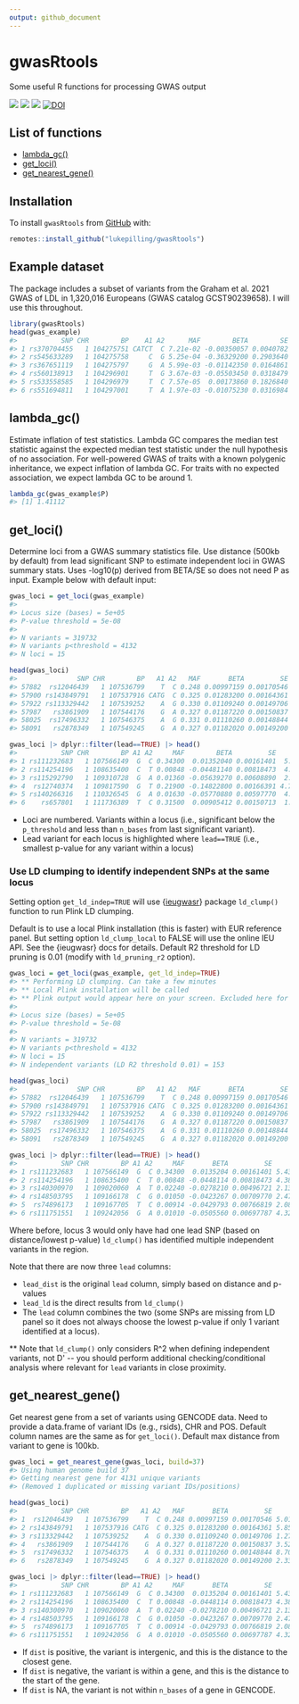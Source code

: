 ```yaml
---
output: github_document
---
```


<!-- README.md is generated from README.Rmd. Please edit that file -->



# gwasRtools
Some useful R functions for processing GWAS output

<!-- badges: start -->
[![](https://img.shields.io/badge/version-0.1.2-informational.svg)](https://github.com/lukepilling/gwasRtools)
[![](https://img.shields.io/github/last-commit/lukepilling/gwasRtools.svg)](https://github.com/lukepilling/gwasRtools/commits/master)
[![](https://img.shields.io/badge/lifecycle-experimental-orange)](https://www.tidyverse.org/lifecycle/#experimental)
[![DOI](https://zenodo.org/badge/655790727.svg)](https://zenodo.org/badge/latestdoi/655790727)
<!-- badges: end -->

## List of functions
  - [lambda_gc()](#lambda_gc)
  - [get_loci()](#get_loci)
  - [get_nearest_gene()](#get_nearest_gene)


## Installation
To install `gwasRtools` from [GitHub](https://github.com/) with:


```r
remotes::install_github("lukepilling/gwasRtools")
```

## Example dataset
The package includes a subset of variants from the Graham et al. 2021 GWAS of LDL in 1,320,016 Europeans (GWAS catalog GCST90239658). I will use this throughout.


```r
library(gwasRtools)
head(gwas_example)
#>           SNP CHR        BP    A1 A2      MAF        BETA        SE     P
#> 1 rs370704455   1 104275751 CATCT  C 7.21e-02 -0.00350057 0.0040782 0.391
#> 2 rs545633289   1 104275758     C  G 5.25e-04 -0.36329200 0.2903640 0.211
#> 3 rs367651119   1 104275797     G  A 5.99e-03 -0.01142350 0.0164861 0.488
#> 4 rs560138913   1 104296901     T  G 3.67e-03 -0.05503450 0.0318479 0.084
#> 5 rs533558585   1 104296979     T  C 7.57e-05  0.00173860 0.1826840 0.992
#> 6 rs551694811   1 104297001     T  A 1.97e-03 -0.01075230 0.0316984 0.734
```

## lambda_gc()
Estimate inflation of test statistics. Lambda GC compares the median test statistic against the expected median test statistic under the null hypothesis of no association. For well-powered GWAS of traits with a known polygenic inheritance, we expect inflation of lambda GC. For traits with no expected association, we expect lambda GC to be around 1.


```r
lambda_gc(gwas_example$P)
#> [1] 1.41112
```

## get_loci()
Determine loci from a GWAS summary statistics file. Use distance (500kb by default) from lead significant SNP to estimate independent loci in GWAS summary stats. Uses -log10(p) derived from BETA/SE so does not need P as input. Example below with default input:


```r
gwas_loci = get_loci(gwas_example)
#> 
#> Locus size (bases) = 5e+05
#> P-value threshold = 5e-08
#> 
#> N variants = 319732
#> N variants p<threshold = 4132
#> N loci = 15

head(gwas_loci)
#>               SNP CHR        BP   A1 A2   MAF       BETA         SE        P locus  lead
#> 57882  rs12046439   1 107536799    T  C 0.248 0.00997159 0.00170546 5.01e-09     1 FALSE
#> 57900 rs143849791   1 107537916 CATG  C 0.325 0.01283200 0.00164361 5.85e-15     1 FALSE
#> 57922 rs113329442   1 107539252    A  G 0.330 0.01109240 0.00149706 1.27e-13     1 FALSE
#> 57987   rs3861909   1 107544176    G  A 0.327 0.01187220 0.00150837 3.52e-15     1 FALSE
#> 58025  rs17496332   1 107546375    A  G 0.331 0.01110260 0.00148844 8.70e-14     1 FALSE
#> 58091   rs2878349   1 107549245    G  A 0.327 0.01182020 0.00149200 2.33e-15     1 FALSE

gwas_loci |> dplyr::filter(lead==TRUE) |> head()
#>           SNP CHR        BP A1 A2     MAF        BETA         SE         P locus lead
#> 1 rs111232683   1 107566149  G  C 0.34300  0.01352040 0.00161401  5.43e-17     1 TRUE
#> 2 rs114254196   1 108635400  C  T 0.00848 -0.04481140 0.00818473  4.38e-08     2 TRUE
#> 3 rs115292790   1 109310728  G  A 0.01360 -0.05639270 0.00608890  2.01e-20     3 TRUE
#> 4  rs12740374   1 109817590  G  T 0.21900 -0.14822800 0.00166391 4.73e-305     4 TRUE
#> 5 rs140266316   1 110326545  G  A 0.01630 -0.05770880 0.00597770  4.73e-22     5 TRUE
#> 6    rs657801   1 111736389  T  C 0.31500  0.00905412 0.00150713  1.88e-09     6 TRUE
```

 - Loci are numbered. Variants within a locus (i.e., significant below the `p_threshold` and less than `n_bases` from last significant variant).
 - Lead variant for each locus is highlighted where `lead==TRUE` (i.e., smallest p-value for any variant within a locus)

### Use LD clumping to identify independent SNPs at the same locus 

Setting option `get_ld_indep=TRUE` will use {[ieugwasr](https://github.com/MRCIEU/ieugwasr)} package `ld_clump()` function to run Plink LD clumping. 

Default is to use a local Plink installation (this is faster) with EUR reference panel. But setting option `ld_clump_local` to FALSE will use the online IEU API. See the {ieugwasr} docs for details. Default R2 threshold for LD pruning is 0.01 (modify with `ld_pruning_r2` option). 


```r
gwas_loci = get_loci(gwas_example, get_ld_indep=TRUE)
#> ** Performing LD clumping. Can take a few minutes
#> ** Local Plink installation will be called 
#> ** Plink output would appear here on your screen. Excluded here for the README
#> 
#> Locus size (bases) = 5e+05
#> P-value threshold = 5e-08
#> 
#> N variants = 319732
#> N variants p<threshold = 4132
#> N loci = 15
#> N independent variants (LD R2 threshold 0.01) = 153

head(gwas_loci)
#>               SNP CHR        BP   A1 A2   MAF       BETA         SE        P locus  lead lead_dist lead_ld
#> 57882  rs12046439   1 107536799    T  C 0.248 0.00997159 0.00170546 5.01e-09     1 FALSE     FALSE   FALSE
#> 57900 rs143849791   1 107537916 CATG  C 0.325 0.01283200 0.00164361 5.85e-15     1 FALSE     FALSE   FALSE
#> 57922 rs113329442   1 107539252    A  G 0.330 0.01109240 0.00149706 1.27e-13     1 FALSE     FALSE   FALSE
#> 57987   rs3861909   1 107544176    G  A 0.327 0.01187220 0.00150837 3.52e-15     1 FALSE     FALSE   FALSE
#> 58025  rs17496332   1 107546375    A  G 0.331 0.01110260 0.00148844 8.70e-14     1 FALSE     FALSE   FALSE
#> 58091   rs2878349   1 107549245    G  A 0.327 0.01182020 0.00149200 2.33e-15     1 FALSE     FALSE   FALSE

gwas_loci |> dplyr::filter(lead==TRUE) |> head()
#>           SNP CHR        BP A1 A2     MAF       BETA         SE        P locus lead lead_dist lead_ld
#> 1 rs111232683   1 107566149  G  C 0.34300  0.0135204 0.00161401 5.43e-17     1 TRUE      TRUE    TRUE
#> 2 rs114254196   1 108635400  C  T 0.00848 -0.0448114 0.00818473 4.38e-08     2 TRUE      TRUE    TRUE
#> 3 rs140300970   1 109020060  A  T 0.02240 -0.0278210 0.00496721 2.13e-08     3 TRUE     FALSE    TRUE
#> 4 rs148503795   1 109166178  C  G 0.01050 -0.0423267 0.00709770 2.47e-09     3 TRUE     FALSE    TRUE
#> 5  rs74896173   1 109167705  T  C 0.00914 -0.0429793 0.00766819 2.08e-08     3 TRUE     FALSE    TRUE
#> 6 rs111751551   1 109242056  G  A 0.01010 -0.0505560 0.00697787 4.32e-13     3 TRUE     FALSE    TRUE
```


Where before, locus 3 would only have had one lead SNP (based on distance/lowest p-value) `ld_clump()` has identified multiple independent variants in the region.

Note that there are now three `lead` columns:
 - `lead_dist` is the original `lead` column, simply based on distance and p-values
 - `lead_ld` is the direct results from `ld_clump()`
 - The `lead` column combines the two (some SNPs are missing from LD panel so it does not always choose the lowest p-value if only 1 variant identified at a locus).

** Note that `ld_clump()` only considers R^2 when defining independent variants, not D' -- you should perform additional checking/conditional analysis where relevant for `lead` variants in close proximity.


## get_nearest_gene()
Get nearest gene from a set of variants using GENCODE data. Need to provide a data.frame of variant IDs (e.g., rsids), CHR and POS. Default column names are the same as for `get_loci()`. Default max distance from variant to gene is 100kb.


```r
gwas_loci = get_nearest_gene(gwas_loci, build=37)
#> Using human genome build 37
#> Getting nearest gene for 4131 unique variants
#> (Removed 1 duplicated or missing variant IDs/positions)

head(gwas_loci)
#>           SNP CHR        BP   A1 A2   MAF       BETA         SE        P locus  lead lead_dist lead_ld  gene  dist
#> 1  rs12046439   1 107536799    T  C 0.248 0.00997159 0.00170546 5.01e-09     1 FALSE     FALSE   FALSE PRMT6 62468
#> 2 rs143849791   1 107537916 CATG  C 0.325 0.01283200 0.00164361 5.85e-15     1 FALSE     FALSE   FALSE PRMT6 61351
#> 3 rs113329442   1 107539252    A  G 0.330 0.01109240 0.00149706 1.27e-13     1 FALSE     FALSE   FALSE PRMT6 60015
#> 4   rs3861909   1 107544176    G  A 0.327 0.01187220 0.00150837 3.52e-15     1 FALSE     FALSE   FALSE PRMT6 55091
#> 5  rs17496332   1 107546375    A  G 0.331 0.01110260 0.00148844 8.70e-14     1 FALSE     FALSE   FALSE PRMT6 52892
#> 6   rs2878349   1 107549245    G  A 0.327 0.01182020 0.00149200 2.33e-15     1 FALSE     FALSE   FALSE PRMT6 50022

gwas_loci |> dplyr::filter(lead==TRUE) |> head()
#>           SNP CHR        BP A1 A2     MAF       BETA         SE        P locus lead lead_dist lead_ld     gene   dist
#> 1 rs111232683   1 107566149  G  C 0.34300  0.0135204 0.00161401 5.43e-17     1 TRUE      TRUE    TRUE    PRMT6  33118
#> 2 rs114254196   1 108635400  C  T 0.00848 -0.0448114 0.00818473 4.38e-08     2 TRUE      TRUE    TRUE SLC25A24  41258
#> 3 rs140300970   1 109020060  A  T 0.02240 -0.0278210 0.00496721 2.13e-08     3 TRUE     FALSE    TRUE    NBPF6   6436
#> 4 rs148503795   1 109166178  C  G 0.01050 -0.0423267 0.00709770 2.47e-09     3 TRUE     FALSE    TRUE  FAM102B -63467
#> 5  rs74896173   1 109167705  T  C 0.00914 -0.0429793 0.00766819 2.08e-08     3 TRUE     FALSE    TRUE  FAM102B -64994
#> 6 rs111751551   1 109242056  G  A 0.01010 -0.0505560 0.00697787 4.32e-13     3 TRUE     FALSE    TRUE  PRPF38B  -7111
```
 - If `dist` is positive, the variant is intergenic, and this is the distance to the closest gene.
 - If `dist` is negative, the variant is within a gene, and this is the distance to the start of the gene.
 - If `dist` is NA, the variant is not within `n_bases` of a gene in GENCODE.

